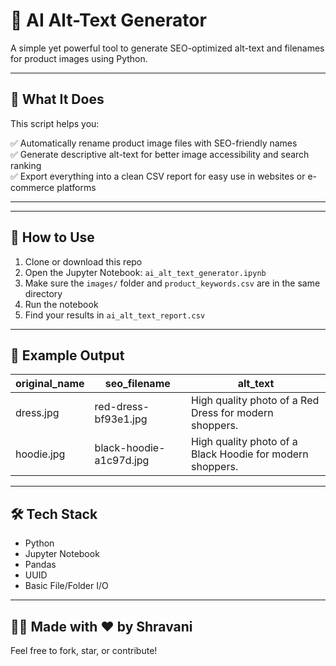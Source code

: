 # 🧠 AI Alt-Text Generator

A simple yet powerful tool to generate SEO-optimized alt-text and filenames for product images using Python.

---

## 📸 What It Does

This script helps you:

✅ Automatically rename product image files with SEO-friendly names  
✅ Generate descriptive alt-text for better image accessibility and search ranking  
✅ Export everything into a clean CSV report for easy use in websites or e-commerce platforms

---

---

## 🚀 How to Use

1. Clone or download this repo
2. Open the Jupyter Notebook: `ai_alt_text_generator.ipynb`
3. Make sure the `images/` folder and `product_keywords.csv` are in the same directory
4. Run the notebook
5. Find your results in `ai_alt_text_report.csv`

---

## 📄 Example Output

| original_name | seo_filename             | alt_text                                        |
|---------------|--------------------------|-------------------------------------------------|
| dress.jpg     | red-dress-bf93e1.jpg     | High quality photo of a Red Dress for modern shoppers. |
| hoodie.jpg    | black-hoodie-a1c97d.jpg  | High quality photo of a Black Hoodie for modern shoppers. |

---

## 🛠 Tech Stack

- Python
- Jupyter Notebook
- Pandas
- UUID
- Basic File/Folder I/O

---

## 👩‍💻 Made with ❤️ by Shravani

Feel free to fork, star, or contribute!
